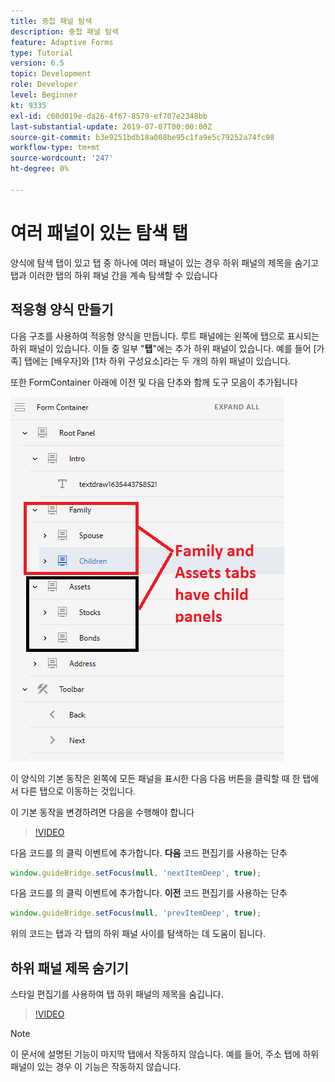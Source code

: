 ```yaml
---
title: 중첩 패널 탐색
description: 중첩 패널 탐색
feature: Adaptive Forms
type: Tutorial
version: 6.5
topic: Development
role: Developer
level: Beginner
kt: 9335
exl-id: c60d019e-da26-4f67-8579-ef707e2348bb
last-substantial-update: 2019-07-07T00:00:00Z
source-git-commit: b3e9251bdb18a008be95c1fa9e5c79252a74fc98
workflow-type: tm+mt
source-wordcount: '247'
ht-degree: 0%

---
```


# 여러 패널이 있는 탐색 탭

양식에 탐색 탭이 있고 탭 중 하나에 여러 패널이 있는 경우 하위 패널의 제목을 숨기고 탭과 이러한 탭의 하위 패널 간을 계속 탐색할 수 있습니다

## 적응형 양식 만들기

다음 구조를 사용하여 적응형 양식을 만듭니다. 루트 패널에는 왼쪽에 탭으로 표시되는 하위 패널이 있습니다. 이들 중 일부 &quot;**탭**&quot;에는 추가 하위 패널이 있습니다. 예를 들어 [가족] 탭에는 [배우자]와 [1차 하위 구성요소]라는 두 개의 하위 패널이 있습니다.

또한 FormContainer 아래에 이전 및 다음 단추와 함께 도구 모음이 추가됩니다

![도구 모음 간격](assets/multiple-panels.png)



이 양식의 기본 동작은 왼쪽에 모든 패널을 표시한 다음 다음 버튼을 클릭할 때 한 탭에서 다른 탭으로 이동하는 것입니다.

이 기본 동작을 변경하려면 다음을 수행해야 합니다

>[!VIDEO](https://video.tv.adobe.com/v/338369?quality=12&learn=on)


다음 코드를 의 클릭 이벤트에 추가합니다. **다음** 코드 편집기를 사용하는 단추

```javascript
window.guideBridge.setFocus(null, 'nextItemDeep', true);
```

다음 코드를 의 클릭 이벤트에 추가합니다. **이전** 코드 편집기를 사용하는 단추

```javascript
window.guideBridge.setFocus(null, 'prevItemDeep', true);
```

위의 코드는 탭과 각 탭의 하위 패널 사이를 탐색하는 데 도움이 됩니다.

## 하위 패널 제목 숨기기

스타일 편집기를 사용하여 탭 하위 패널의 제목을 숨깁니다.

>[!VIDEO](https://video.tv.adobe.com/v/338370?quality=12&learn=on)

>[!NOTE]
>
>이 문서에 설명된 기능이 마지막 탭에서 작동하지 않습니다. 예를 들어, 주소 탭에 하위 패널이 있는 경우 이 기능은 작동하지 않습니다.
